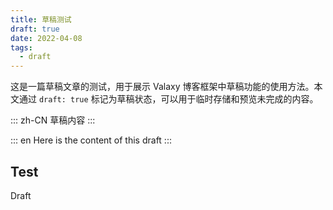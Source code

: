 ```yaml
---
title: 草稿测试
draft: true
date: 2022-04-08
tags:
  - draft
---
```


这是一篇草稿文章的测试，用于展示 Valaxy 博客框架中草稿功能的使用方法。本文通过 `draft: true` 标记为草稿状态，可以用于临时存储和预览未完成的内容。

<!-- more -->

::: zh-CN
草稿内容
:::

::: en
Here is the content of this draft
:::

## Test

Draft

<!-- {{ frontmatter }} -->
